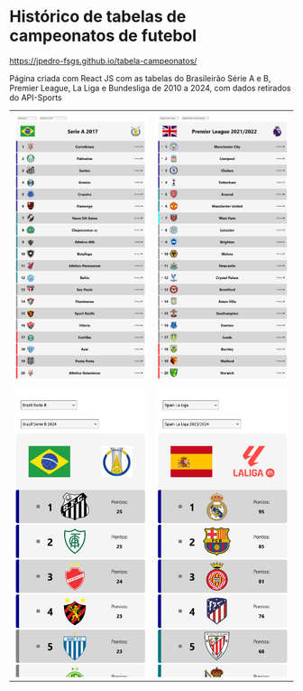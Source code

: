 # Histórico de tabelas de campeonatos de futebol

https://jpedro-fsgs.github.io/tabela-campeonatos/

Página criada com React JS com as tabelas do Brasileirão Série A e B, Premier League, La Liga e Bundesliga de 2010 a 2024, com dados retirados do API-Sports

|  |  |
| - | - |
| ![Brasileirão](./screenshots/Serie%20A.png)| ![Premier League](./screenshots/Premier%20League.png) |
| ![Brasileirão Série B](./screenshots/Serie%20B.png)| ![La Liga](./screenshots/La%20Liga.png) |
